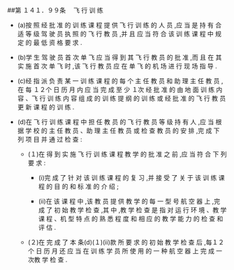 ##第 １４１．９９条 　飞 行 训 练

- (a)按 照 经 批 准 的 训 练 课 程 提 供 飞 行 训 练 的 人 员 ,应 当 是 持 有 合 适 等 级 驾 驶 员 执 照 的 飞 行 教 员 ,并 且 应 当 符 合 该 训 练 课 程 中 规 定 的 最 低 资 格 要 求 .

- (b)学 生 驾 驶 员 首 次 单 飞 应 当 得 到 其 飞 行 教 员 的 批 准 ,而 且 在 其 实 施 首 次 单 飞 时 ,该 飞 行 教 员 应 在 单 飞 的 机 场 进 行 现 场 指 导 .

- (c)经 指 派 负 责 某 一 训 练 课 程 的 每 个 主 任 教 员 和 助 理 主 任 教 员 ,在 每 １２个 日 历 月 内 应 当 完 成 至 少 １次 经 批 准 的 由 地 面 训 练 内 容 、飞 行 训 练 内 容 组 成 的 训 练 提 纲 的 训 练 或 经 批 准 的 飞 行 教 员 更 新 课 程 的 训 练 .

- (d)在 飞 行 训 练 课 程 中 担 任 教 员 的 飞 行 教 员 等 级 持 有 人 ,应 当 根 据 学 校 的 主 任 教 员 、助 理 主 任 教 员 或 检 查 教 员 的 安 排 ,完 成 下 列 项 目 并 通 过 检 查 :

  + (１)在 得 到 实 施 飞 行 训 练 课 程 教 学 的 批 准 之 前 ,应 当 符 合 下 列 要 求 :

    * (i)完 成 了 针 对 该 训 练 课 程 的 复 习 ,并 接 受 了 关 于 该 训 练 课 程 的 目 的 和 标 准 的 介 绍 ;

    * (ii)在 该 课 程 中 ,该 教 员 提 供 教 学 的 每 一 型 号 航 空 器 上 ,完 成 了 初 始 教 学 检 查 ,其 中 ,教 学 检 查 是 指 对 运 行 环 境 、教 学 课 程 、机 型 特 点 的 熟 悉 程 度 和 相 应 的 教 学 能 力 的 检 查 和 评 估 .

  + (２)在 完 成 了 本 条(d)(１)(ii)款 所 要 求 的 初 始 教 学 检 查 后 ,每１２个 日 历 月 还 应 当 在 训 练 学 员 所 使 用 的 一 种 航 空 器 上 完 成 一 次教 学 检 查 .